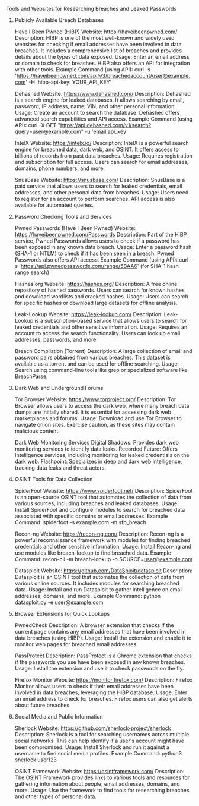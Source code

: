 Tools and Websites for Researching Breaches and Leaked Passwords
1. Publicly Available Breach Databases

    Have I Been Pwned (HIBP)
    Website: https://haveibeenpwned.com/
        Description: HIBP is one of the most well-known and widely used websites for checking if email addresses have been involved in data breaches. It includes a comprehensive list of breaches and provides details about the types of data exposed.
        Usage: Enter an email address or domain to check for breaches. HIBP also offers an API for integration with other tools.
        Example Command (using API): curl -s 'https://haveibeenpwned.com/api/v3/breachedaccount/user@example.com' -H 'hibp-api-key: YOUR_API_KEY'

    Dehashed
    Website: https://www.dehashed.com/
        Description: Dehashed is a search engine for leaked databases. It allows searching by email, password, IP address, name, VIN, and other personal information.
        Usage: Create an account to search the database. Dehashed offers advanced search capabilities and API access.
        Example Command (using API): curl -X GET "https://api.dehashed.com/v1/search?query=user@example.com" -u 'email:api_key'

    IntelX
    Website: https://intelx.io/
        Description: IntelX is a powerful search engine for breached data, dark web, and OSINT. It offers access to billions of records from past data breaches.
        Usage: Requires registration and subscription for full access. Users can search for email addresses, domains, phone numbers, and more.

    SnusBase
    Website: https://snusbase.com/
        Description: SnusBase is a paid service that allows users to search for leaked credentials, email addresses, and other personal data from breaches.
        Usage: Users need to register for an account to perform searches. API access is also available for automated queries.

2. Password Checking Tools and Services

    Pwned Passwords (Have I Been Pwned)
    Website: https://haveibeenpwned.com/Passwords
        Description: Part of the HIBP service, Pwned Passwords allows users to check if a password has been exposed in any known data breach.
        Usage: Enter a password hash (SHA-1 or NTLM) to check if it has been seen in a breach. Pwned Passwords also offers API access.
        Example Command (using API): curl -s 'https://api.pwnedpasswords.com/range/5BAA6' (for SHA-1 hash range search)

    Hashes.org
    Website: https://hashes.org/
        Description: A free online repository of hashed passwords. Users can search for known hashes and download wordlists and cracked hashes.
        Usage: Users can search for specific hashes or download large datasets for offline analysis.

    Leak-Lookup
    Website: https://leak-lookup.com/
        Description: Leak-Lookup is a subscription-based service that allows users to search for leaked credentials and other sensitive information.
        Usage: Requires an account to access the search functionality. Users can look up email addresses, passwords, and more.

    Breach Compilation (Torrent)
        Description: A large collection of email and password pairs obtained from various breaches. This dataset is available as a torrent and can be used for offline searching.
        Usage: Search using command-line tools like grep or specialized software like BreachParse.

3. Dark Web and Underground Forums

    Tor Browser
    Website: https://www.torproject.org/
        Description: Tor Browser allows users to access the dark web, where many breach data dumps are initially shared. It is essential for accessing dark web marketplaces and forums.
        Usage: Download and use Tor Browser to navigate onion sites. Exercise caution, as these sites may contain malicious content.

    Dark Web Monitoring Services
        Digital Shadows: Provides dark web monitoring services to identify data leaks.
        Recorded Future: Offers intelligence services, including monitoring for leaked credentials on the dark web.
        Flashpoint: Specializes in deep and dark web intelligence, tracking data leaks and threat actors.

4. OSINT Tools for Data Collection

    SpiderFoot
    Website: https://www.spiderfoot.net/
        Description: SpiderFoot is an open-source OSINT tool that automates the collection of data from various sources, including breaches and leaked databases.
        Usage: Install SpiderFoot and configure modules to search for breached data associated with specific domains or email addresses.
        Example Command: spiderfoot -s example.com -m sfp_breach

    Recon-ng
    Website: https://recon-ng.com/
        Description: Recon-ng is a powerful reconnaissance framework with modules for finding breached credentials and other sensitive information.
        Usage: Install Recon-ng and use modules like breach-lookup to find breached data.
        Example Command: recon-cli -m breach-lookup -o SOURCE=user@example.com

    Datasploit
    Website: https://github.com/DataSploit/datasploit
        Description: Datasploit is an OSINT tool that automates the collection of data from various online sources. It includes modules for searching breached data.
        Usage: Install and run Datasploit to gather intelligence on email addresses, domains, and more.
        Example Command: python datasploit.py -e user@example.com

5. Browser Extensions for Quick Lookups

    PwnedCheck
        Description: A browser extension that checks if the current page contains any email addresses that have been involved in data breaches (using HIBP).
        Usage: Install the extension and enable it to monitor web pages for breached email addresses.

    PassProtect
        Description: PassProtect is a Chrome extension that checks if the passwords you use have been exposed in any known breaches.
        Usage: Install the extension and use it to check passwords on the fly.

    Firefox Monitor
    Website: https://monitor.firefox.com/
        Description: Firefox Monitor allows users to check if their email addresses have been involved in data breaches, leveraging the HIBP database.
        Usage: Enter an email address to check for breaches. Firefox users can also get alerts about future breaches.

6. Social Media and Public Information

    Sherlock
    Website: https://github.com/sherlock-project/sherlock
        Description: Sherlock is a tool for searching usernames across multiple social networks. This can help identify if a user's account might have been compromised.
        Usage: Install Sherlock and run it against a username to find social media profiles.
        Example Command: python3 sherlock user123

    OSINT Framework
    Website: https://osintframework.com/
        Description: The OSINT Framework provides links to various tools and resources for gathering information about people, email addresses, domains, and more.
        Usage: Use the framework to find tools for researching breaches and other types of personal data.

